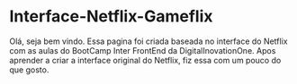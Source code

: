 # Interface-Netflix-Gameflix
Olá, seja bem vindo.
Essa pagina foi criada baseada no interface do Netflix com as aulas do BootCamp Inter FrontEnd da DigitalInovationOne.
Apos aprender a criar a interface original do Netflix, fiz essa com um pouco do que gosto.
